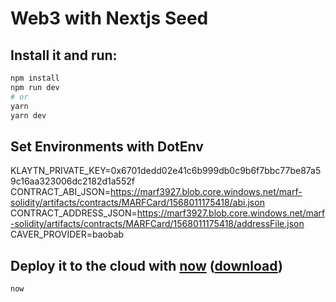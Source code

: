 # Web3 with Nextjs Seed 

## Install it and run:

``` bash
npm install
npm run dev
# or
yarn
yarn dev
```


## Set Environments with DotEnv

KLAYTN_PRIVATE_KEY=0x6701dedd02e41c6b999db0c9b6f7bbc77be87a59c16aa323006dc2182d1a552f
CONTRACT_ABI_JSON=https://marf3927.blob.core.windows.net/marf-solidity/artifacts/contracts/MARFCard/1568011175418/abi.json
CONTRACT_ADDRESS_JSON=https://marf3927.blob.core.windows.net/marf-solidity/artifacts/contracts/MARFCard/1568011175418/addressFile.json
CAVER_PROVIDER=baobab

## Deploy it to the cloud with [now](https://zeit.co/now) ([download](https://zeit.co/download))

```bash
now
```


